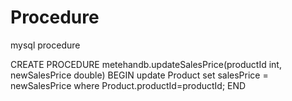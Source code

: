 # Procedure
mysql procedure


CREATE PROCEDURE metehandb.updateSalesPrice(productId int, newSalesPrice double)
BEGIN
	update Product
	set salesPrice = newSalesPrice
	where Product.productId=productId;
END
